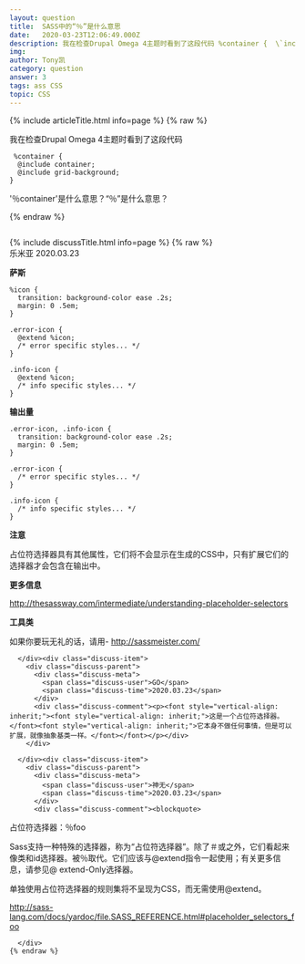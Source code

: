 ```yaml
---
layout: question
title:  SASS中的“％”是什么意思
date:   2020-03-23T12:06:49.000Z
description: 我在检查Drupal Omega 4主题时看到了这段代码 %container {  \`include container;  \`include ...
img: 
author: Tony凯
category: question
answer: 3
tags: ass CSS
topic: CSS
---
```

<div class="article-root">
  <div class="article">
    {% include articleTitle.html info=page %}
    {% raw %}
    <div class="article-content"><p><font style="vertical-align: inherit;"><font style="vertical-align: inherit;">我在检查Drupal Omega 4主题时看到了这段代码</font></font></p>

<pre><code> %container {<font></font>
  @include container;<font></font>
  @include grid-background;<font></font>
}<font></font>
</code></pre>

<p><font style="vertical-align: inherit;"><font style="vertical-align: inherit;">'％container'是什么意思？</font><font style="vertical-align: inherit;">“％”是什么意思？</font></font></p></div>
    {% endraw %}
  </div>
  <p style="height: 0;width:0;overflow: hidden;"> 第3019篇《SASS中的“％”是什么意思》来自Winter(https://github.com/aiyld/aiyld.github.io)的站点</p>
  <div class="discuss-wrapper">
    {% include discussTitle.html info=page %}
    {% raw %}
    <div class="discuss-item">
        <div class="discuss-parent">
          <div class="discuss-meta">
            <span class="discuss-user">乐米亚</span>
            <span class="discuss-time">2020.03.23</span>
          </div>
          <div class="discuss-comment"><p><strong><font style="vertical-align: inherit;"><font style="vertical-align: inherit;">萨斯</font></font></strong></p>

<pre><code>%icon {<font></font>
  transition: background-color ease .2s;<font></font>
  margin: 0 .5em;<font></font>
}<font></font>
<font></font>
.error-icon {<font></font>
  @extend %icon;<font></font>
  /* error specific styles... */<font></font>
}<font></font>
<font></font>
.info-icon {<font></font>
  @extend %icon;<font></font>
  /* info specific styles... */<font></font>
}<font></font>
</code></pre>

<p><strong><font style="vertical-align: inherit;"><font style="vertical-align: inherit;">输出量</font></font></strong></p>

<pre><code>.error-icon, .info-icon {<font></font>
  transition: background-color ease .2s;<font></font>
  margin: 0 .5em;<font></font>
}<font></font>
<font></font>
.error-icon {<font></font>
  /* error specific styles... */<font></font>
}<font></font>
<font></font>
.info-icon {<font></font>
  /* info specific styles... */<font></font>
}<font></font>
</code></pre>

<p><strong><font style="vertical-align: inherit;"><font style="vertical-align: inherit;">注意</font></font></strong></p>

<p><font style="vertical-align: inherit;"><font style="vertical-align: inherit;">占位符选择器具有其他属性，它们将不会显示在生成的CSS中，只有扩展它们的选择器才会包含在输出中。</font></font></p>

<p><strong><font style="vertical-align: inherit;"><font style="vertical-align: inherit;">更多信息</font></font></strong></p>

<p><a href="http://thesassway.com/intermediate/understanding-placeholder-selectors" rel="noreferrer"><font style="vertical-align: inherit;"><font style="vertical-align: inherit;">http://thesassway.com/intermediate/understanding-placeholder-selectors</font></font></a></p>

<p><strong><font style="vertical-align: inherit;"><font style="vertical-align: inherit;">工具类</font></font></strong></p>

<p><font style="vertical-align: inherit;"><font style="vertical-align: inherit;">如果你要玩无礼的话，请用- </font></font><a href="http://sassmeister.com/" rel="noreferrer"><font style="vertical-align: inherit;"><font style="vertical-align: inherit;">http://sassmeister.com/</font></font></a></p></div>
        </div>
        
      </div><div class="discuss-item">
        <div class="discuss-parent">
          <div class="discuss-meta">
            <span class="discuss-user">GO</span>
            <span class="discuss-time">2020.03.23</span>
          </div>
          <div class="discuss-comment"><p><font style="vertical-align: inherit;"><font style="vertical-align: inherit;">这是一个占位符选择器。</font><font style="vertical-align: inherit;">它本身不做任何事情，但是可以扩展，就像抽象基类一样。</font></font></p></div>
        </div>
        
      </div><div class="discuss-item">
        <div class="discuss-parent">
          <div class="discuss-meta">
            <span class="discuss-user">神无</span>
            <span class="discuss-time">2020.03.23</span>
          </div>
          <div class="discuss-comment"><blockquote>
  <p><font style="vertical-align: inherit;"><font style="vertical-align: inherit;">占位符选择器：％foo</font></font></p>
  
  <p><font style="vertical-align: inherit;"><font style="vertical-align: inherit;">Sass支持一种特殊的选择器，称为“占位符选择器”。</font><font style="vertical-align: inherit;">除了＃或之外，它们看起来像类和id选择器。</font><font style="vertical-align: inherit;">被％取代。</font><font style="vertical-align: inherit;">它们应该与@extend指令一起使用；</font><font style="vertical-align: inherit;">有关更多信息，请参见@ extend-Only选择器。</font></font></p>
  
  <p><font style="vertical-align: inherit;"><font style="vertical-align: inherit;">单独使用占位符选择器的规则集将不呈现为CSS，而无需使用@extend。</font></font></p>
</blockquote>

<p><a href="http://sass-lang.com/docs/yardoc/file.SASS_REFERENCE.html#placeholder_selectors_foo" rel="noreferrer"><font style="vertical-align: inherit;"><font style="vertical-align: inherit;">http://sass-lang.com/docs/yardoc/file.SASS_REFERENCE.html#placeholder_selectors_foo</font></font></a></p></div>
        </div>
        
      </div>
    {% endraw %}
  </div>
<div>
